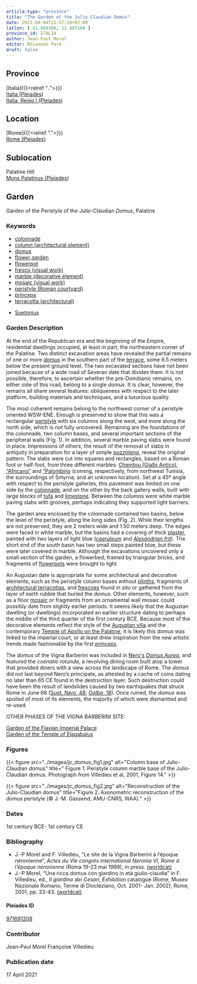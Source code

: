 ```yaml
---
article-type: "province"
title: "The Garden of the Julio-Claudian Domus"
date: 2021-04-04T21:57:59+02:00
latlon: [ 41.889306, 12.487109 ]
province_id: ITALIA
author: Jean-Paul Morel
editor: Rhiannon Paré
draft: false
---
```


## Province

[Italia]({{<relref "..">}})\
[Italia (Pleiades)](https://pleiades.stoa.org/places/1052)\
[Italia, Regio I (Pleiades)](https://pleiades.stoa.org/places/441075550)
<!-- -->
## Location

[Rome]({{<relref ".">}}) \
[Rome (Pleiades)](https://pleiades.stoa.org/places/423025)
<!-- -->
## Sublocation

Palatine Hill\
[Mons Palatinus (Pleiades)](https://pleiades.stoa.org/places/971691208)
<!-- -->
<!-- -->
<!-- -->
## Garden

Garden of the Peristyle of the Julio-Claudian *Domus*, Palatine
<!-- -->
### Keywords
<!-- -->
- [colonnade](http://vocab.getty.edu/page/aat/300002613)
- [column (architectural element)](http://vocab.getty.edu/page/aat/300001571)
- [domus](http://vocab.getty.edu/page/aat/300005506)
- [flower garden](http://vocab.getty.edu/page/aat/300008135)
- [flowerpot](http://vocab.getty.edu/page/aat/300194749)
- [fresco (visual work)](http://vocab.getty.edu/page/aat/300177433)
- [marble (decorative element)](http://vocab.getty.edu/page/aat/300011443)
- [mosaic (visual work)](http://vocab.getty.edu/page/aat/300015342)
- [peristyle (Roman courtyard)](http://vocab.getty.edu/page/aat/300080971)
- [princeps](https://www.britannica.com/topic/princeps)
- [terracotta (architectural)](http://vocab.getty.edu/page/aat/300010670)
<!-- -->
- [Suetonius](http://catalog.perseus.org/cite-collections/authors/urn:cite:perseus:author.1340)
<!-- -->
<!-- -->
### Garden Description
<!-- -->
At the end of the Republican era and the beginning of the Empire, residential dwellings occupied, at least in part, the northeastern corner of the Palatine.  Two distinct excavation areas have revealed the partial remains of one or more [*domus*](http://vocab.getty.edu/page/aat/300005506) in the southern part of the [terrace](http://vocab.getty.edu/page/aat/300004182), some 6.5 meters below the present ground level. The two excavated sections have not been joined because of a wide road of Severan date that divides them.  It is not possible, therefore, to ascertain whether the pre-Domitianic remains, on either side of this road, belong to a single *domus*.  It is clear, however, the remains all share several features: obliqueness with respect to the later platform, building materials and techniques, and a luxurious quality.

The most coherent remains belong to the northwest corner of a peristyle oriented WSW-ENE. Enough is preserved to show that this was a rectangular [peristyle](http://vocab.getty.edu/page/aat/300080971) with six columns along the west, and more along the north side, which is not fully uncovered.  Remaining are the foundations of the colonnade, two column bases, and several important sections of the peripheral walls (Fig. 1).  In addition, several marble paving slabs were found in place.  Impressions of others, the result of the removal of slabs in antiquity in preparation for a layer of simple [*pozzolana*](https://en.wikipedia.org/wiki/Pozzolana), reveal the original pattern.  The slabs were cut into squares and rectangles, based on a Roman foot or half-foot, from three different marbles: [Chemtou (Giallo Antico)](http://www.oum.ox.ac.uk/corsi/stones/view/24), [“Africano”](http://www.oum.ox.ac.uk/corsi/stones/view/101) and [“Palombino](http://www.oum.ox.ac.uk/corsi/stones/view/13) (coming, respectively, from northwest Tunisia, the surroundings of Smyrna, and an unknown location).  Set at a 45º angle with respect to the peristyle galleries, this pavement was limited on one side by the [colonnade](http://vocab.getty.edu/page/aat/300002613), and on the other by the back gallery walls, built with large blocks of [tufa](https://en.wikipedia.org/wiki/Tufa) and [limestone](https://en.wikipedia.org/wiki/Limestone#Uses).  Between the columns were white marble paving slabs with grooves, perhaps indicating they supported light barriers.

The garden area enclosed by the colonnade contained two basins, below the level of the peristyle, along the long sides (Fig. 2).  While their lengths are not preserved, they are 2 meters wide and 1.50 meters deep.  The edges were faced in white marble, but the basins had a covering of thick [plaster](http://vocab.getty.edu/page/aat/300014922), painted with two layers of light blue ([*caeruleum*](https://en.wikipedia.org/wiki/Egyptian_blue) and [*Alexandrian frit*](https://en.wikipedia.org/wiki/Frit)). The short end of the south basin has two small steps painted blue, but these were later covered in marble.  Although the excavations uncovered only a small section of the garden, a flowerbed, framed by triangular bricks, and fragments of [flowerpots](http://vocab.getty.edu/page/aat/300194749) were brought to light.

An Augustan date is appropriate for some architectural and decorative elements, such as the peristyle column bases without [plinths](http://vocab.getty.edu/page/aat/300001749), fragments of [architectural terracottas](http://vocab.getty.edu/page/aat/300010670), and [frescoes](http://vocab.getty.edu/page/aat/300177433) found *in situ* or gathered from the layer of earth rubble that buried the *domus*.  Other elements, however, such as a floor [mosaic](http://vocab.getty.edu/page/aat/300015342) or fragments from an ornamental wall mosaic could possibly date from slightly earlier periods. It seems likely that the Augustan dwelling (or dwellings) incorporated an earlier structure dating to perhaps the middle of the third quarter of the first century BCE.  Because most of the decorative elements reflect the style of the [Augustan villa](https://en.wikipedia.org/wiki/House_of_Augustus) and the contemporary [Temple of Apollo on the Palatine](https://en.wikipedia.org/wiki/Temple_of_Apollo_Palatinus), it is likely this *domus* was linked to the imperial court, or at least drew inspiration from the new artistic trends made fashionable by the first [*princeps*](https://en.wikipedia.org/wiki/Princeps).

The *domus* of the Vigna Barberini was included in [Nero's](https://www.britannica.com/biography/Nero-Roman-emperor) [*Domus Aurea*](https://en.wikipedia.org/wiki/Domus_Aurea), and featured the *coenatio rotunda*, a revolving dining room built atop a tower that provided diners with a view across the landscape of Rome. The *domus* did not last beyond Nero’s principate, as attested by a cache of coins dating no later than 65 CE found in the destruction layer. Such destruction could have been the result of landslides caused by two earthquakes that struck Rome in June 68 ([Suet. *Nero*, 48](http://data.perseus.org/citations/urn:cts:latinLit:phi1348.abo016.perseus-lat1:48); [*Galba*, 18](http://data.perseus.org/citations/urn:cts:latinLit:phi1348.abo017.perseus-lat1:18)). Once ruined, the *domus* was spoiled of most of its elements, the majority of which were dismantled and re-used.
<!-- -->
OTHER PHASES OF THE VIGNA BARBERINI SITE:
<!-- -->
[Garden of the Flavian Imperial Palace]({{<relref"/flavian_imperial_palace.md">}})\
[Garden of the Temple of Elagabalus]({{<relref"/temple_of_elagabalus.md">}})
<!-- -->
### Figures
<!-- -->
{{< figure src="../images/jc_domus_fig1.jpg" alt="Column base of Julio-Claudian domus" title=" Figure 1. Peristyle column marble base of the Julio-Claudian domus. Photograph from Villedieu et al, 2001, Figure 14." >}}
<!-- -->
{{< figure src="../images/jc_domus_fig2.jpg" alt="Reconstruction of the Julio-Claudian domus" title="Figure 2. Axonometric reconstruction of the domus peristyle (© J.-M. Gassend, AMU-CNRS, IRAA)." >}}
<!-- -->
### Dates

1st century BCE- 1st century CE
<!-- -->
### Bibliography
<!-- -->
* J.-P Morel and F. Villedieu, “Le site de la Vigna Barberini à l’époque néronienne”, *Actes du VIe congrès international Neronia VI, Rome à l’époque néronienne* (Roma 19-23 mai 1999), in press. [(worldcat)](http://www.worldcat.org/oclc/51441167)
* J.-P Morel, “Una ricca domus con giardino in età giulio-claudia” in F. Villedieu, ed.,  *Il giardino dei Cesari*, Exhibition catalogue (Rome, Museo Nazionale Romano, Terme di Diocleziano, Oct. 2001- Jan. 2002), Rome, 2001, pp. 33-43. [(worldcat)](http://www.worldcat.org/oclc/5894435382)
<!-- -->
#### Pleiades ID

[971691208](https://pleiades.stoa.org/places/971691208)
<!-- -->
### Contributor

Jean-Paul Morel
Françoise Villedieu
<!-- -->
### Publication date
<!-- -->
17 April 2021
